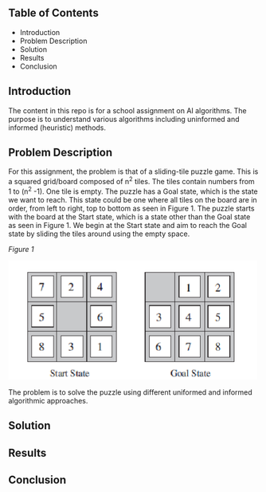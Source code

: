 ## Table of Contents

- Introduction
- Problem Description
- Solution
- Results
- Conclusion

## Introduction

The content in this repo is for a school assignment on AI algorithms.
The purpose is to understand various algorithms including uninformed and informed (heuristic) methods.


## Problem Description 
For this assignment, the problem is that of a sliding-tile puzzle game.
This is a squared grid/board composed of n<sup>2</sup> tiles. The tiles contain numbers from 1 to (n<sup>2</sup> -1).
One tile is empty. The puzzle has a Goal state, which is the state we want to reach. This state could be one where 
all tiles on the board are in order, from left to right, top to bottom as seen in Figure 1. The puzzle starts with the 
board at the Start state, which is a state other than the Goal state as seen in Figure 1. We begin at the Start state
and aim to reach the Goal state by sliding the tiles around using the empty space.

_Figure 1_

![Alt](img.png "Figure 1")

The problem is to solve the puzzle using different uniformed and informed algorithmic approaches.


## Solution



## Results


## Conclusion
